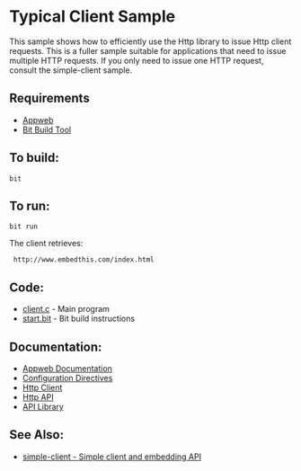 Typical Client Sample
===

This sample shows how to efficiently use the Http library to issue Http client requests.
This is a fuller sample suitable for applications that need to issue multiple HTTP requests.
If you only need to issue one HTTP request, consult the simple-client sample.

Requirements
---
* [Appweb](http://embedthis.com/downloads/appweb/download.ejs)
* [Bit Build Tool](http://embedthis.com/downloads/bit/download.ejs)

To build:
---
    bit 

To run:
---
    bit run

The client retrieves:
 
     http://www.embedthis.com/index.html

Code:
---
* [client.c](client.c) - Main program
* [start.bit](start.bit) - Bit build instructions

Documentation:
---
* [Appweb Documentation](http://embedthis.com/products/appweb/doc/index.html)
* [Configuration Directives](http://embedthis.com/products/appweb/doc/guide/appweb/users/configuration.html#directives)
* [Http Client](http://embedthis.com/products/appweb/doc/guide/appweb/users/client.html)
* [Http API](http://embedthis.com/products/appweb/doc/api/http.html)
* [API Library](http://embedthis.com/products/appweb/doc/api/native.html)

See Also:
---
* [simple-client - Simple client and embedding API](../simple-client/README.md)
